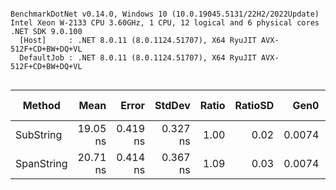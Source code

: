 ```

BenchmarkDotNet v0.14.0, Windows 10 (10.0.19045.5131/22H2/2022Update)
Intel Xeon W-2133 CPU 3.60GHz, 1 CPU, 12 logical and 6 physical cores
.NET SDK 9.0.100
  [Host]     : .NET 8.0.11 (8.0.1124.51707), X64 RyuJIT AVX-512F+CD+BW+DQ+VL
  DefaultJob : .NET 8.0.11 (8.0.1124.51707), X64 RyuJIT AVX-512F+CD+BW+DQ+VL


```
| Method     | Mean     | Error    | StdDev   | Ratio | RatioSD | Gen0   | Allocated | Alloc Ratio |
|----------- |---------:|---------:|---------:|------:|--------:|-------:|----------:|------------:|
| SubString  | 19.05 ns | 0.419 ns | 0.327 ns |  1.00 |    0.02 | 0.0074 |      32 B |        1.00 |
| SpanString | 20.71 ns | 0.414 ns | 0.367 ns |  1.09 |    0.03 | 0.0074 |      32 B |        1.00 |
